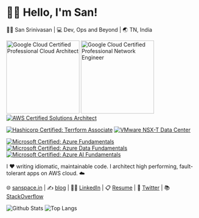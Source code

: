 # 🙋‍♂️ Hello, I'm San!

👨‍💻 San Srinivasan | 💻 Dev, Ops and Beyond | 🌏 TN, India

<a href="https://www.credential.net/2f6c0017-b088-4b91-868b-970e7d0e9cbb"><img src="https://templates.images.credential.net/16590181582433100721069374350922.png" width=192 height=192 alt="Google Cloud Certified Professional Cloud Architect" /></a> <a href="https://google.accredible.com/025aba0c-e418-4152-8b1c-a3dad61f0a10"><img src="https://templates.images.credential.net/16590188739562332286578075626342.png" width=192 height=192 alt="Google Cloud Certified Professional Network Engineer" /></a> [![AWS Certified Solutions Architect](https://images.credly.com/size/192x192/images/0e284c3f-5164-4b21-8660-0d84737941bc/image.png)](https://www.credly.com/badges/89eccd20-a053-4a7c-b089-5ee76b3f0d8e/public_url) 

[![Hashicorp Certified: Terrform Associate](https://images.credly.com/size/192x192/images/99289602-861e-4929-8277-773e63a2fa6f/image.png)](https://www.credly.com/badges/fe3ae392-f89d-4e1b-8685-129c00f43030/public_url) [![VMware NSX-T Data Center](https://images.credly.com/size/192x192/images/f012c1b9-89f5-4cc6-926c-2e46dff5f0f7/image.png)](https://www.credly.com/badges/3b552587-7950-40c7-827b-85b7526e7d81/public_url)

[![Microsoft Certified: Azure Fundamentals](https://images.credly.com/size/192x192/images/be8fcaeb-c769-4858-b567-ffaaa73ce8cf/image.png)](https://www.credly.com/badges/c89fbbd8-4f7e-4f0c-8aec-21ce6f55a1db/public_url) [![Microsoft Certified: Azure Data Fundamentals](https://images.credly.com/size/192x192/images/70eb1e3f-d4de-4377-a062-b20fb29594ea/azure-data-fundamentals-600x600.png)](https://www.credly.com/badges/0a994fae-7c1d-4d4a-9f32-0c67b607868c/public_url) [![Microsoft Certified: Azure AI Fundamentals](https://images.credly.com/size/192x192/images/4136ced8-75d5-4afb-8677-40b6236e2672/azure-ai-fundamentals-600x600.png)](https://www.credly.com/badges/91e84323-f92c-442b-9345-68c220cd127f/public_url)


I ❤️ writing idiomatic, maintainable code. I architect high performing, fault-tolerant apps on AWS cloud. ☁️

🌐 [sanspace.in](https://sanspace.in) | ✍️ [blog](https://sanspace.in/blog) | 👨‍💼 [LinkedIn](https://www.linkedin.com/in/santhoshkumarsrinivasan) | 📋 [Resume](https://sanspace.in/resume/) | 📣 [Twitter](https://twitter.com/2sks) | 📚 [StackOverflow](https://stackoverflow.com/story/sanspace)

![Github Stats](https://github-readme-stats.vercel.app/api?username=sanspace&count_private=true&show_icons=true&include_all_commits=true)
![Top Langs](https://github-readme-stats.vercel.app/api/top-langs/?username=sanspace&hide=TeX&layout=compact)
